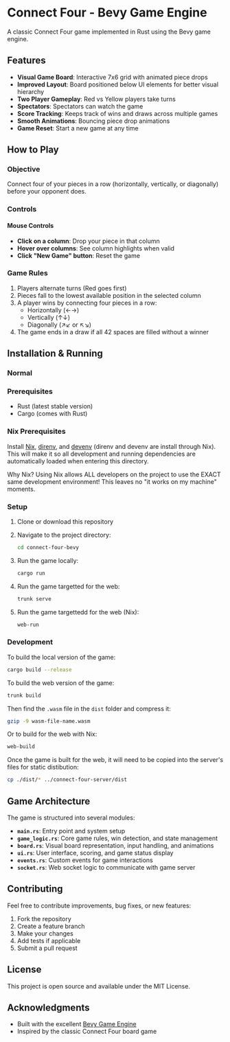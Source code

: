 # Connect Four - Bevy Game Engine

A classic Connect Four game implemented in Rust using the Bevy game engine.

## Features

- **Visual Game Board**: Interactive 7x6 grid with animated piece drops
- **Improved Layout**: Board positioned below UI elements for better visual hierarchy
- **Two Player Gameplay**: Red vs Yellow players take turns
- **Spectators**: Spectators can watch the game
- **Score Tracking**: Keeps track of wins and draws across multiple games
- **Smooth Animations**: Bouncing piece drop animations
- **Game Reset**: Start a new game at any time

## How to Play

### Objective
Connect four of your pieces in a row (horizontally, vertically, or diagonally) before your opponent does.

### Controls

#### Mouse Controls
- **Click on a column**: Drop your piece in that column
- **Hover over columns**: See column highlights when valid
- **Click "New Game" button**: Reset the game

### Game Rules
1. Players alternate turns (Red goes first)
2. Pieces fall to the lowest available position in the selected column
3. A player wins by connecting four pieces in a row:
   - Horizontally (←→)
   - Vertically (↑↓)
   - Diagonally (↗↙ or ↖↘)
4. The game ends in a draw if all 42 spaces are filled without a winner

## Installation & Running

### Normal
### Prerequisites
- Rust (latest stable version)
- Cargo (comes with Rust)

### Nix Prerequisites
Install [Nix](https://nixos.org/download/), [direnv](https://direnv.net/), and [devenv](https://devenv.sh/) (direnv and devenv are install through Nix).  This will make it so all development and running dependencies are automatically loaded when entering this directory.

Why Nix?  Using Nix allows ALL developers on the project to use the EXACT same development environment!  This leaves no "it works on my machine" moments.

### Setup
1. Clone or download this repository
2. Navigate to the project directory:
   ```bash
   cd connect-four-bevy
   ```

3. Run the game locally:
   ```bash
   cargo run
   ```
4. Run the game targetted for the web:
   ```bash
   trunk serve
   ```
5. Run the game targettedd for the web (Nix):
   ```bash
   web-run
   ```

### Development
To build the local version of the game:
```bash
cargo build --release
```

To build the web version of the game:
```bash
trunk build
```
Then find the `.wasm` file in the `dist` folder and compress it:
```bash
gzip -9 wasm-file-name.wasm
```

Or to build for the web with Nix:
```bash
web-build
```

Once the game is built for the web, it will need to be copied into the server's files for static distibution:
```bash
cp ./dist/* ../connect-four-server/dist
```

## Game Architecture

The game is structured into several modules:

- **`main.rs`**: Entry point and system setup
- **`game_logic.rs`**: Core game rules, win detection, and state management
- **`board.rs`**: Visual board representation, input handling, and animations
- **`ui.rs`**: User interface, scoring, and game status display
- **`events.rs`**: Custom events for game interactions
- **`socket.rs`**: Web socket logic to communicate with game server

## Contributing

Feel free to contribute improvements, bug fixes, or new features:

1. Fork the repository
2. Create a feature branch
3. Make your changes
4. Add tests if applicable
5. Submit a pull request

## License

This project is open source and available under the MIT License.

## Acknowledgments

- Built with the excellent [Bevy Game Engine](https://bevyengine.org/)
- Inspired by the classic Connect Four board game
